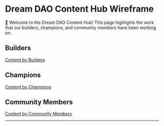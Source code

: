 # Dream DAO Content Hub Wireframe

<aside>
👋 Welcome to the Dream DAO Content Hub! This page highlights the work that our builders, champions, and community members have been working on.

</aside>

## Builders

[Content by Builders](Dream%20DAO%20Content%20Hub%20Wireframe%208ad8b51eadfd43418aed86e8202736a0/Content%20by%20Builders%20f6921dfc58ae487fb54968bc5f07d2c3.csv)

## Champions

[Content by Champions](Dream%20DAO%20Content%20Hub%20Wireframe%208ad8b51eadfd43418aed86e8202736a0/Content%20by%20Champions%20eccba5ffb60341478a6cdecfe178a34a.csv)

## Community Members

[Content by Community Members](Dream%20DAO%20Content%20Hub%20Wireframe%208ad8b51eadfd43418aed86e8202736a0/Content%20by%20Community%20Members%2038b2ab5d47ca41a58fce7d4c69a1a1f6.csv)

---